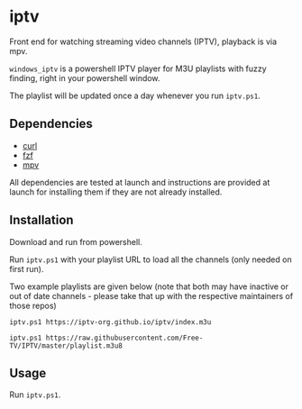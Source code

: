 # iptv
Front end for watching streaming video channels (IPTV), playback is via mpv.


`windows_iptv` is a powershell IPTV player for M3U playlists with fuzzy finding, right in your powershell window.

The playlist will be updated once a day whenever you run `iptv.ps1`.

## Dependencies
- [curl](https://github.com/curl/curl)
- [fzf](https://github.com/junegunn/fzf)
- [mpv](https://github.com/mpv-player/mpv)

All dependencies are tested at launch and instructions are provided at launch for installing them if they are not already installed. 

## Installation
Download and run from powershell.

Run `iptv.ps1` with your playlist URL to load all the channels (only needed on first run).

Two example playlists are given below (note that both may have inactive or out of date channels - please take that up with the respective maintainers of those repos)

```
iptv.ps1 https://iptv-org.github.io/iptv/index.m3u
```
```
iptv.ps1 https://raw.githubusercontent.com/Free-TV/IPTV/master/playlist.m3u8
```

## Usage
Run `iptv.ps1`.
